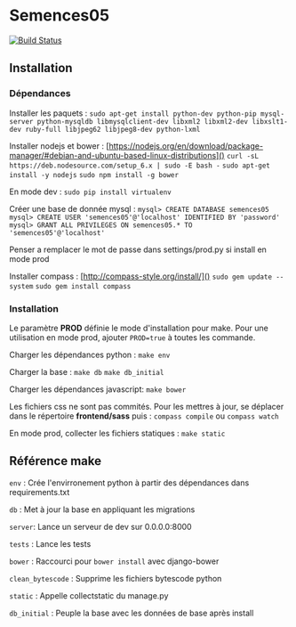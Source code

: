 # Semences05

[![Build Status](https://travis-ci.org/SwanMougnoz/semences05.png?branch=master)](https://travis-ci.org/SwanMougnoz/semences05)

## Installation

### Dépendances

Installer les paquets :
`sudo apt-get install python-dev python-pip mysql-server python-mysqldb libmysqlclient-dev libxml2 libxml2-dev libxslt1-dev ruby-full libjpeg62 libjpeg8-dev python-lxml`

Installer nodejs et bower : [https://nodejs.org/en/download/package-manager/#debian-and-ubuntu-based-linux-distributions]()
`curl -sL https://deb.nodesource.com/setup_6.x | sudo -E bash -`
`sudo apt-get install -y nodejs`
`sudo npm install -g bower`

En mode dev :
`sudo pip install virtualenv`

Créer une base de donnée mysql :
`mysql> CREATE DATABASE semences05`
`mysql> CREATE USER 'semences05'@'localhost' IDENTIFIED BY 'password'`
`mysql> GRANT ALL PRIVILEGES ON semences05.* TO 'semences05'@'localhost'`

Penser a remplacer le mot de passe dans settings/prod.py si install en mode prod

Installer compass : [http://compass-style.org/install/]()
`sudo gem update --system`
`sudo gem install compass`

### Installation

Le paramètre **PROD** définie le mode d'installation pour make.
Pour une utilisation en mode prod, ajouter `PROD=true` à toutes les commande.

Charger les dépendances python :
`make env`

Charger la base :
`make db`
`make db_initial`

Charger les dépendances javascript:
`make bower`

Les fichiers css ne sont pas commités. Pour les mettres à jour, se déplacer dans le répertoire **frontend/sass** puis :
`compass compile` ou `compass watch`

En mode prod, collecter les fichiers statiques :
`make static`

## Référence make

`env` : Crée l'envirronement python à partir des dépendances dans requirements.txt

`db` : Met à jour la base en appliquant les migrations

`server`: Lance un serveur de dev sur 0.0.0.0:8000

`tests` : Lance les tests

`bower` : Raccourci pour `bower install` avec django-bower

`clean_bytescode` : Supprime les fichiers bytescode python

`static` : Appelle collectstatic du manage.py

`db_initial` : Peuple la base avec les données de base après install
